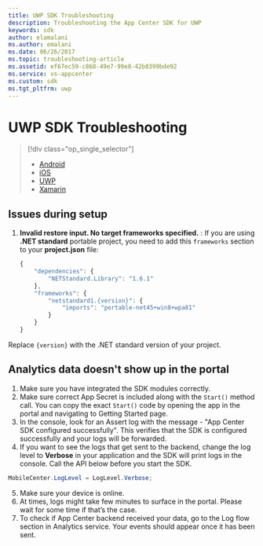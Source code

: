 ```yaml
---
title: UWP SDK Troubleshooting
description: Troubleshooting the App Center SDK for UWP
keywords: sdk
author: elamalani
ms.author: emalani
ms.date: 06/26/2017
ms.topic: troubleshooting-article
ms.assetid: ef67ec59-c868-49e7-99e8-42b0399bde92
ms.service: vs-appcenter
ms.custom: sdk
ms.tgt_pltfrm: uwp
---
```


# UWP SDK Troubleshooting

> [!div class="op_single_selector"]
> * [Android](android.md)
> * [iOS](ios.md)
> * [UWP](uwp.md)
> * [Xamarin](xamarin.md)

## Issues during setup

1. **Invalid restore input. No target frameworks specified.** : If you are using **.NET standard** portable project, you need to add this `frameworks` section to your **project.json** file:

    ```javascript
    {
        "dependencies": {
            "NETStandard.Library": "1.6.1"
        },
        "frameworks": {
            "netstandard1.{version}": {
                "imports": "portable-net45+win8+wpa81"
            }
        }
    }
    ```

Replace `{version}` with the .NET standard version of your project.

## Analytics data doesn't show up in the portal

1. Make sure you have integrated the SDK modules correctly.
2. Make sure correct App Secret is included along with the `Start()` method call. You can copy the exact `Start()` code by opening the app in the portal and navigating to Getting Started page.
3. In the console, look for an Assert log with the message - "App Center SDK configured successfully". This verifies that the SDK is configured successfully and your logs will be forwarded.
4. If you want to see the logs that get sent to the backend, change the log level to **Verbose** in your application and the SDK will print logs in the console. Call the API below before you start the SDK.

  ```csharp
  MobileCenter.LogLevel = LogLevel.Verbose;
  ```

5. Make sure your device is online.
6. At times, logs might take few minutes to surface in the portal. Please wait for some time if that’s the case.
7. To check if App Center backend received your data, go to the Log flow section in Analytics service. Your events should appear once it has been sent.